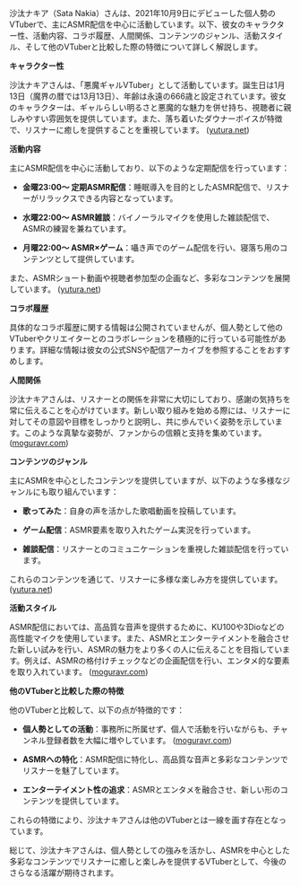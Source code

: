 沙汰ナキア（Sata Nakia）さんは、2021年10月9日にデビューした個人勢のVTuberで、主にASMR配信を中心に活動しています。以下、彼女のキャラクター性、活動内容、コラボ履歴、人間関係、コンテンツのジャンル、活動スタイル、そして他のVTuberと比較した際の特徴について詳しく解説します。

**キャラクター性**

沙汰ナキアさんは、「悪魔ギャルVTuber」として活動しています。誕生日は1月13日（魔界の暦では13月13日）、年齢は永遠の666歳と設定されています。彼女のキャラクターは、ギャルらしい明るさと悪魔的な魅力を併せ持ち、視聴者に親しみやすい雰囲気を提供しています。また、落ち着いたダウナーボイスが特徴で、リスナーに癒しを提供することを重視しています。 ([yutura.net](https://yutura.net/channel/54016?utm_source=openai))

**活動内容**

主にASMR配信を中心に活動しており、以下のような定期配信を行っています：

- **金曜23:00～ 定期ASMR配信**：睡眠導入を目的としたASMR配信で、リスナーがリラックスできる内容となっています。

- **水曜22:00～ ASMR雑談**：バイノーラルマイクを使用した雑談配信で、ASMRの練習を兼ねています。

- **月曜22:00～ ASMR×ゲーム**：囁き声でのゲーム配信を行い、寝落ち用のコンテンツとして提供しています。

また、ASMRショート動画や視聴者参加型の企画など、多彩なコンテンツを展開しています。 ([yutura.net](https://yutura.net/channel/54016?utm_source=openai))

**コラボ履歴**

具体的なコラボ履歴に関する情報は公開されていませんが、個人勢として他のVTuberやクリエイターとのコラボレーションを積極的に行っている可能性があります。詳細な情報は彼女の公式SNSや配信アーカイブを参照することをおすすめします。

**人間関係**

沙汰ナキアさんは、リスナーとの関係を非常に大切にしており、感謝の気持ちを常に伝えることを心がけています。新しい取り組みを始める際には、リスナーに対してその意図や目標をしっかりと説明し、共に歩んでいく姿勢を示しています。このような真摯な姿勢が、ファンからの信頼と支持を集めています。 ([moguravr.com](https://www.moguravr.com/sata-nakia-interviews/?utm_source=openai))

**コンテンツのジャンル**

主にASMRを中心としたコンテンツを提供していますが、以下のような多様なジャンルにも取り組んでいます：

- **歌ってみた**：自身の声を活かした歌唱動画を投稿しています。

- **ゲーム配信**：ASMR要素を取り入れたゲーム実況を行っています。

- **雑談配信**：リスナーとのコミュニケーションを重視した雑談配信を行っています。

これらのコンテンツを通じて、リスナーに多様な楽しみ方を提供しています。 ([yutura.net](https://yutura.net/channel/54016?utm_source=openai))

**活動スタイル**

ASMR配信においては、高品質な音声を提供するために、KU100や3Dioなどの高性能マイクを使用しています。また、ASMRとエンターテイメントを融合させた新しい試みを行い、ASMRの魅力をより多くの人に伝えることを目指しています。例えば、ASMRの格付けチェックなどの企画配信を行い、エンタメ的な要素を取り入れています。 ([moguravr.com](https://www.moguravr.com/sata-nakia-interviews/?utm_source=openai))

**他のVTuberと比較した際の特徴**

他のVTuberと比較して、以下の点が特徴的です：

- **個人勢としての活動**：事務所に所属せず、個人で活動を行いながらも、チャンネル登録者数を大幅に増やしています。 ([moguravr.com](https://www.moguravr.com/sata-nakia-interviews/?utm_source=openai))

- **ASMRへの特化**：ASMR配信に特化し、高品質な音声と多彩なコンテンツでリスナーを魅了しています。

- **エンターテイメント性の追求**：ASMRとエンタメを融合させ、新しい形のコンテンツを提供しています。

これらの特徴により、沙汰ナキアさんは他のVTuberとは一線を画す存在となっています。

総じて、沙汰ナキアさんは、個人勢としての強みを活かし、ASMRを中心とした多彩なコンテンツでリスナーに癒しと楽しみを提供するVTuberとして、今後のさらなる活躍が期待されます。 